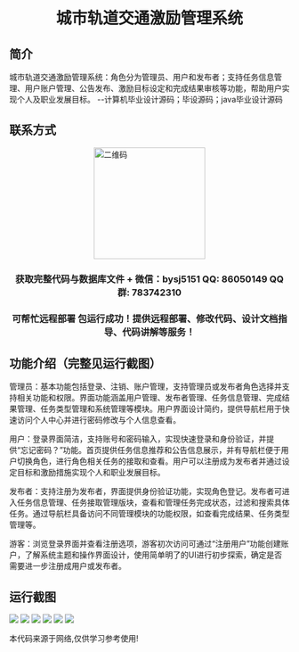 <p><h1 align="center">城市轨道交通激励管理系统</h1></p>

## 简介
城市轨道交通激励管理系统：角色分为管理员、用户和发布者；支持任务信息管理、用户账户管理、公告发布、激励目标设定和完成结果审核等功能，帮助用户实现个人及职业发展目标。    --计算机毕业设计源码；毕设源码；java毕业设计源码


## 联系方式
<img src="https://bs-1329754181.cos.ap-shanghai.myqcloud.com/wx.jpg" alt="二维码" style="display: block; margin: 0 auto;" width="200px">
<p><h3 align="center">获取完整代码与数据库文件 + 微信：bysj5151 QQ: 86050149 QQ群: 783742310</h3></p>
<p><h3 align="center">可帮忙远程部署 包运行成功！提供远程部署、修改代码、设计文档指导、代码讲解等服务！</h3></p>

## 功能介绍（完整见运行截图）
管理员：基本功能包括登录、注销、账户管理，支持管理员或发布者角色选择并支持相关功能和权限。界面功能涵盖用户管理、发布者管理、任务信息管理、完成结果管理、任务类型管理和系统管理等模块。用户界面设计简约，提供导航栏用于快速访问个人中心并进行密码修改与个人信息查看。

用户：登录界面简洁，支持账号和密码输入，实现快速登录和身份验证，并提供“忘记密码？”功能。首页提供任务信息推荐和公告信息展示，并有导航栏便于用户切换角色，进行角色相关任务的接取和查看。用户可以注册成为发布者并通过设定目标和激励措施实现个人和职业发展目标。

发布者：支持注册为发布者，界面提供身份验证功能，实现角色登记。发布者可进入任务信息管理、任务接取管理版块，查看和管理任务完成状态，过滤和搜索具体任务。通过导航栏具备访问不同管理模块的功能权限，如查看完成结果、任务类型管理等。

游客：浏览登录界面并查看注册选项，游客初次访问可通过“注册用户”功能创建账户，了解系统主题和操作界面设计，使用简单明了的UI进行初步探索，确定是否需要进一步注册成用户或发布者。


## 运行截图
![](imgs/588112-20220622104806484-1282810630.png)
![](imgs/588112-20220622104813063-1053040231.png)
![](imgs/588112-20220622104818261-1240239295.png)
![](imgs/588112-20220622104822370-1632492631.png)
![](imgs/588112-20220622104832125-2128424598.png)
![](imgs/588112-20220622104839869-302725538.png)

<p>本代码来源于网络,仅供学习参考使用!</p>
